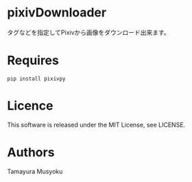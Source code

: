 # pixivDownloader
タグなどを指定してPixivから画像をダウンロード出来ます。
# Requires
~~~
pip install pixivpy
~~~
# Licence
This software is released under the MIT License, see LICENSE.
# Authors
Tamayura Musyoku

